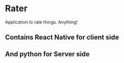 # Rater
Application to rate things. Anything!

## Contains React Native for client side
## And python for Server side
